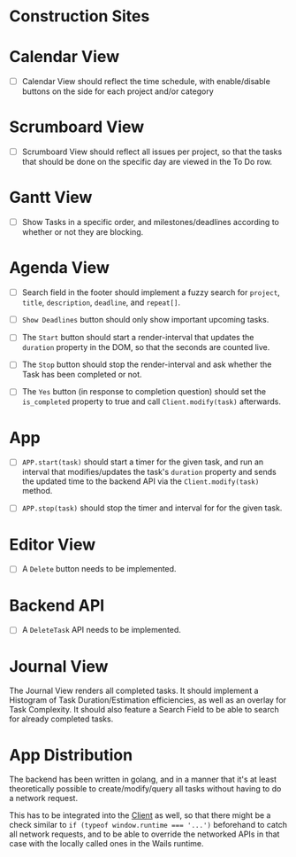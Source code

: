 
# Construction Sites


# Calendar View

- [ ] Calendar View should reflect the time schedule, with enable/disable buttons on the side for each project and/or category

# Scrumboard View

- [ ] Scrumboard View should reflect all issues per project, so that the tasks that should be done on the specific day are viewed in the To Do row.

# Gantt View

- [ ] Show Tasks in a specific order, and milestones/deadlines according to whether or not they are blocking.


# Agenda View

- [ ] Search field in the footer should implement a fuzzy search for `project`, `title`, `description`, `deadline`, and `repeat[]`.
- [ ] `Show Deadlines` button should only show important upcoming tasks.
- [ ] The `Start` button should start a render-interval that updates the `duration` property in the DOM, so that the seconds are counted live.
- [ ] The `Stop` button should stop the render-interval and ask whether the Task has been completed or not.
- [ ] The `Yes` button (in response to completion question) should set the `is_completed` property to true and call `Client.modify(task)` afterwards.


# App

- [ ] `APP.start(task)` should start a timer for the given task, and run an interval that
      modifies/updates the task's `duration` property and sends the updated time to the
      backend API via the `Client.modify(task)` method.

- [ ] `APP.stop(task)` should stop the timer and interval for for the given task.


# Editor View

- [ ] A `Delete` button needs to be implemented.


# Backend API

- [ ] A `DeleteTask` API needs to be implemented.


# Journal View

The Journal View renders all completed tasks. It should implement a Histogram of Task
Duration/Estimation efficiencies, as well as an overlay for Task Complexity. It should
also feature a Search Field to be able to search for already completed tasks.


# App Distribution

The backend has been written in golang, and in a manner that it's at least theoretically
possible to create/modify/query all tasks without having to do a network request.

This has to be integrated into the [Client](./public/source/Client.mjs) as well, so that
there might be a check similar to `if (typeof window.runtime === '...')` beforehand to
catch all network requests, and to be able to override the networked APIs in that case
with the locally called ones in the Wails runtime.

